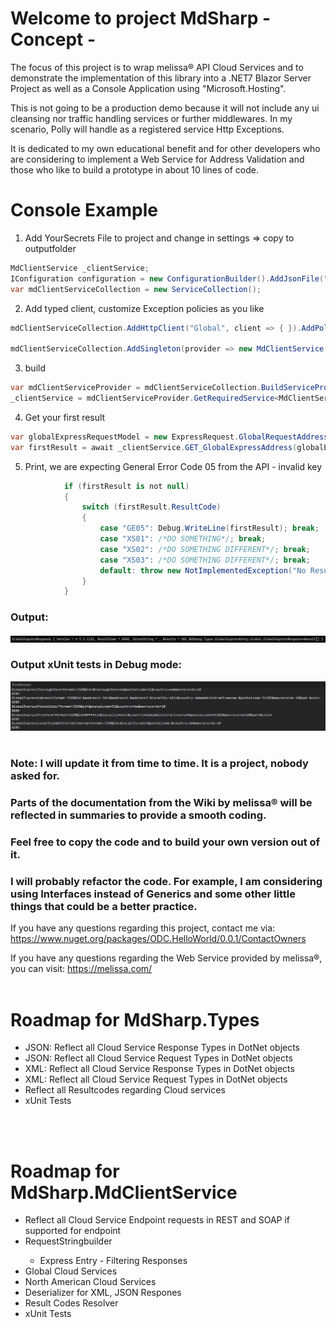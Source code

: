 # Welcome to project MdSharp - Concept -

The focus of this project is to wrap melissa® API Cloud Services and to demonstrate the implementation of this library into a .NET7 Blazor Server Project as well as a Console Application using "Microsoft.Hosting".

This is not going to be a production demo because it will not include any ui cleansing nor traffic handling services or further middlewares. In my scenario, Polly will handle as a registered service Http Exceptions.

It is dedicated to my own educational benefit and for other developers who are considering to implement a Web Service for Address Validation and those who like to build a prototype in about 10 lines of code.

# Console Example

1.  Add YourSecrets File to project and change in settings => copy to outputfolder
```csharp
MdClientService _clientService;
IConfiguration configuration = new ConfigurationBuilder().AddJsonFile("AppSettings.json").Build();
var mdClientServiceCollection = new ServiceCollection();
```
2. Add typed client, customize Exception policies as you like
```csharp
mdClientServiceCollection.AddHttpClient("Global", client => { }).AddPolicyHandler(GetRetryPolicy());

mdClientServiceCollection.AddSingleton(provider => new MdClientService(provider.GetRequiredService<IHttpClientFactory>(), configuration["x:ApiKey"]!, CancellationToken.None));
```
3. build
```csharp
var mdClientServiceProvider = mdClientServiceCollection.BuildServiceProvider();
_clientService = mdClientServiceProvider.GetRequiredService<MdClientService>();
```

4. Get your first result
```csharp
var globalExpressRequestModel = new ExpressRequest.GlobalRequestAddressModel(MdClientService.CountryISO2.DE, ExpressRequest.GlobalRequestAddressModel.ValidFormats.JSON, "Haupt") { Locality = "Berlin" };
var firstResult = await _clientService.GET_GlobalExpressAddress(globalExpressRequestModel);
```

5. Print, we are expecting General Error Code 05 from the API - invalid key
```csharp
            if (firstResult is not null)
            {
                switch (firstResult.ResultCode)
                {
                    case "GE05": Debug.WriteLine(firstResult); break;
                    case "XS01": /*DO SOMETHING*/; break;
                    case "XS02": /*DO SOMETHING DIFFERENT*/; break;
                    case "XS03": /*DO SOMETHING DIFFERENT*/; break;
                    default: throw new NotImplementedException("No ResultCode catched"); // TODO: Result Code coverage 
                }
            }
```
### Output:
![Alt text](image-2.png)

### Output xUnit tests in Debug mode:
![xUnit tests](image-1.png)

#

### Note: I will update it from time to time. It is a project, nobody asked for.
 
### Parts of the documentation from the Wiki by melissa® will be reflected in summaries to provide a smooth coding.

### Feel free to copy the code and to build your own version out of it.

### I will probably refactor the code. For example, I am considering using Interfaces instead of Generics and some other little things that could be a better practice.

If you have any questions regarding this project, contact me via: https://www.nuget.org/packages/ODC.HelloWorld/0.0.1/ContactOwners

If you have any questions regarding the Web Service provided by melissa®, you can visit: https://melissa.com/
<br/>
<br/>

# Roadmap for MdSharp.Types
<ul>
    <li>JSON: Reflect all Cloud Service Response Types in DotNet objects</li>
    <li>JSON: Reflect all Cloud Service Request Types in DotNet objects</li>
    <li>XML:  Reflect all Cloud Service Response Types in DotNet objects</li>
    <li>XML:  Reflect all Cloud Service Request Types in DotNet objects</li>
    <li>Reflect all Resultcodes regarding Cloud services</li>
    <li>xUnit Tests</li>
</ul>
<br/>
<br/>

# Roadmap for MdSharp.MdClientService
<ul>
    <li>Reflect all Cloud Service Endpoint requests in REST and SOAP if supported for endpoint</li>
    <li>RequestStringbuilder</li>
    <ul><li>Express Entry - Filtering Responses</li></ul>
    <li>Global Cloud Services</li>
    <li>North American Cloud Services</li>
    <li>Deserializer for XML, JSON Respones</li>
    <li>Result Codes Resolver</li>
    <li>xUnit Tests</li>
</ul>
